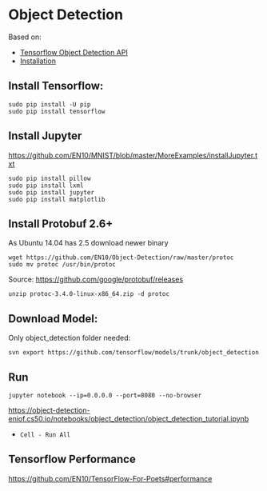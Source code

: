 # Object Detection

Based on: 
* [Tensorflow Object Detection API](https://github.com/tensorflow/models/tree/master/object_detection)
* [Installation](https://github.com/tensorflow/models/blob/master/object_detection/g3doc/installation.md)

## Install Tensorflow:

    sudo pip install -U pip  
    sudo pip install tensorflow 
    
## Install Jupyter
https://github.com/EN10/MNIST/blob/master/MoreExamples/installJupyter.txt

    sudo pip install pillow
    sudo pip install lxml
    sudo pip install jupyter
    sudo pip install matplotlib
    
## Install Protobuf 2.6+
As Ubuntu 14.04 has 2.5 download newer binary

    wget https://github.com/EN10/Object-Detection/raw/master/protoc
    sudo mv protoc /usr/bin/protoc
    
Source: https://github.com/google/protobuf/releases
    
    unzip protoc-3.4.0-linux-x86_64.zip -d protoc

## Download Model:
Only object_detection folder needed:

    svn export https://github.com/tensorflow/models/trunk/object_detection

## Run

    jupyter notebook --ip=0.0.0.0 --port=8080 --no-browser
https://object-detection-eniof.cs50.io/notebooks/object_detection/object_detection_tutorial.ipynb  
* `Cell - Run All`

## Tensorflow Performance

https://github.com/EN10/TensorFlow-For-Poets#performance